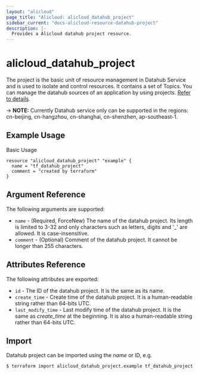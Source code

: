 ```yaml
---
layout: "alicloud"
page_title: "Alicloud: alicloud_datahub_project"
sidebar_current: "docs-alicloud-resource-datahub-project"
description: |-
  Provides a Alicloud datahub project resource.
---
```


# alicloud\_datahub\_project

The project is the basic unit of resource management in Datahub Service and is used to isolate and control resources. It contains a set of Topics. You can manage the datahub sources of an application by using projects. [Refer to details](https://help.aliyun.com/document_detail/47440.html).

-> **NOTE:** Currently Datahub service only can be supported in the regions: cn-beijing, cn-hangzhou, cn-shanghai, cn-shenzhen,  ap-southeast-1.

## Example Usage

Basic Usage

```
resource "alicloud_datahub_project" "example" {
  name = "tf_datahub_project"
  comment = "created by terraform"
}
```
## Argument Reference

The following arguments are supported:

* `name` - (Required, ForceNew) The name of the datahub project. Its length is limited to 3-32 and only characters such as letters, digits and '_' are allowed. It is case-insensitive.
* `comment` - (Optional) Comment of the datahub project. It cannot be longer than 255 characters.

## Attributes Reference

The following attributes are exported:

* `id` - The ID of the datahub project. It is the same as its name.
* `create_time` - Create time of the datahub project. It is a human-readable string rather than 64-bits UTC.
* `last_modify_time` - Last modify time of the datahub project. It is the same as *create_time* at the beginning. It is also a human-readable string rather than 64-bits UTC.

## Import

Datahub project can be imported using the *name* or ID, e.g.

```
$ terraform import alicloud_datahub_project.example tf_datahub_project
```
